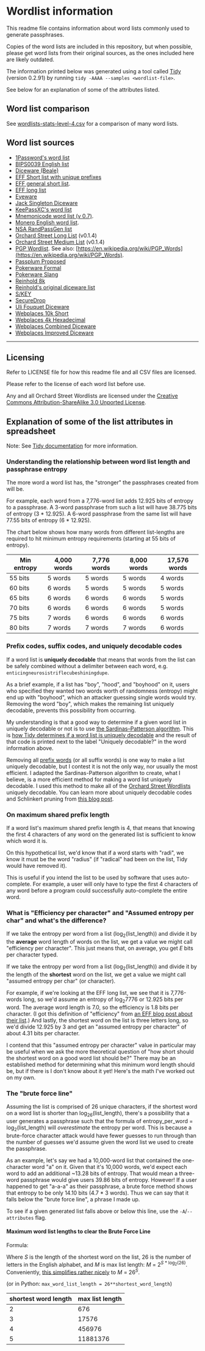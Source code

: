 # Wordlist information 

This readme file contains information about word lists commonly used to generate passphrases. 

Copies of the word lists are included in this repository, but when possible, please get word lists from their original sources, as the ones included here are likely outdated.

The information printed below was generated using a tool called [Tidy](https://github.com/sts10/tidy) (version 0.2.91) by running `tidy -AAAA --samples <wordlist-file>`.

See below for an explanation of some of the attributes listed.

## Word list comparison

See [wordlists-stats-level-4.csv](blob/main/wordlist-stats-level-4.csv) for a comparison of many word lists.

## Word list sources

- [1Password's word list](https://github.com/1Password/spg/blob/master/testdata/agwordlist.txt)
- [BIPS0039 English list](https://github.com/bitcoin/bips/blob/master/bip-0039/english.txt)
- [Diceware (Beale)](https://theworld.com/~reinhold/beale.wordlist.asc)
- [EFF Short list with unique prefixes](https://www.eff.org/files/2016/09/08/eff_short_wordlist_2_0.txt)
- [EFF general short list](https://www.eff.org/files/2016/09/08/eff_short_wordlist_1.txt).
- [EFF long list](https://www.eff.org/deeplinks/2016/07/new-wordlists-random-passphrases)
- [Eyeware](https://github.com/celskeggs/eyeware/blob/master/eyeware8k)
- [Jack Singleton Diceware](https://github.com/jacksingleton/diceware/blob/master/diceware.txt)
- [KeePassXC's word list](https://github.com/keepassxreboot/keepassxc/blob/develop/share/wordlists/eff_large.wordlist)
- [Mnemonicode word list (v 0.7)](https://github.com/schollz/mnemonicode/blob/master/word_list.go).
- [Monero English word list](https://github.com/monero-project/monero/blob/master/src/mnemonics/english.h).
- [NSA RandPassGen list](https://github.com/nsacyber/RandPassGenerator/blob/master/RandPassGenerator/data/wordlist.txt)
- [Orchard Street Long List](https://github.com/sts10/orchard-street-wordlists/blob/main/lists/orchard-street-long.txt) (v0.1.4)
- [Orchard Street Medium List](https://github.com/sts10/orchard-street-wordlists/blob/main/lists/orchard-street-medium.txt) (v0.1.4)
- [PGP Wordlist](https://github.com/magic-wormhole/magic-wormhole/blob/master/src/wormhole/_wordlist.py). See also: [https://en.wikipedia.org/wiki/PGP_Words](https://en.wikipedia.org/wiki/PGP_Words).
- [Passplum Proposed](https://github.com/atoponce/passplum/blob/master/packages/web/example-seed-data.json)
- [Pokerware Formal](https://github.com/skeeto/pokerware/blob/master/words-formal.txt)
- [Pokerware Slang](https://github.com/skeeto/pokerware/blob/master/words-slang.txt)
- [Reinhold 8k](https://theworld.com/~reinhold/diceware8k.txt)
- [Reinhold's original diceware list](https://theworld.com/%7Ereinhold/diceware.wordlist.asc)
- [S/KEY](https://tools.ietf.org/html/rfc2289#page-4-19)
- [SecureDrop](https://github.com/freedomofpress/securedrop/blob/develop/securedrop/wordlists/en.txt)
- [Uli Fouquet Diceware](https://github.com/ulif/diceware/blob/master/diceware/wordlists/wordlist_en_securedrop.asc)
- [Webplaces 10k Short](http://www.webplaces.org/passwords/lists/10k-word-list-short.txt)
- [Webplaces 4k Hexadecimal](http://www.webplaces.org/passwords/lists/hexadecimal-4096-list.txt)
- [Webplaces Combined Diceware](http://www.webplaces.org/passwords/lists/Diceware-Combined-7776.txt)
- [Webplaces Improved Diceware](http://www.webplaces.org/passwords/lists/Diceware-Improved-7776.txt)

---

## Licensing

Refer to LICENSE file for how this readme file and all CSV files are licensed. 

Please refer to the license of each word list before use.

Any and all Orchard Street Wordlists are licensed under the [Creative Commons Attribution-ShareAlike 3.0 Unported License](http://creativecommons.org/licenses/by-sa/3.0/).


## Explanation of some of the list attributes in spreadsheet

Note: See [Tidy documentation](https://github.com/sts10/tidy#list-attributes) for more information.

### Understanding the relationship between word list length and passphrase entropy

The more word a word list has, the "stronger" the passphrases created from will be. 

For example, each word from a 7,776-word list adds 12.925 bits of entropy to a passphrase. A 3-word passphrase from such a list will have 38.775 bits of entropy (3 * 12.925). A 6-word passphrase from the same list will have 77.55 bits of entropy (6 * 12.925).

The chart below shows how many words from different list-lengths are required to hit minimum entropy requirements (starting at 55 bits of entropy).

| Min entropy  | 4,000 words | 7,776 words | 8,000 words |17,576 words|
| ------------ | ----------- | ----------- | ----------- | ----------- |
| 55 bits      | 5 words     | 5 words     | 5 words     | 4 words
| 60 bits      | 6 words     | 5 words     | 5 words     | 5 words
| 65 bits      | 6 words     | 6 words     | 6 words     | 5 words
| 70 bits      | 6 words     | 6 words     | 6 words     | 5 words
| 75 bits      | 7 words     | 6 words     | 6 words     | 6 words
| 80 bits      | 7 words     | 7 words     | 7 words     | 6 words

### Prefix codes, suffix codes, and uniquely decodable codes

If a word list is **uniquely decodable** that means that words from the list can be safely combined without a delimiter between each word, e.g. `enticingneurosistriflecubeshiningdupe`.

As a brief example, if a list has "boy", "hood", and "boyhood" on it, users who specified they wanted two words worth of randomness (entropy) might end up with "boyhood", which an attacker guessing single words would try. Removing the word "boy", which makes the remaining list uniquely decodable, prevents this possibility from occurring.

My understanding is that a good way to determine if a given word list in uniquely decodable or not is to use [the Sardinas–Patterson algorithm](https://en.wikipedia.org/wiki/Sardinas%E2%80%93Patterson_algorithm). This is [how Tidy determines if a word list is uniquely decodable](https://github.com/sts10/tidy/blob/main/src/display_information/uniquely_decodable.rs) and the result of that code is printed next to the label "Uniquely decodable?" in the word information above.

Removing all [prefix words](https://en.wikipedia.org/wiki/Prefix_code) (or all suffix words) is one way to make a list uniquely decodable, but I contest it is not the only way, nor usually the most efficient. I adapted the Sardinas-Patterson algorithm to create, what I believe, is a more efficient method for making a word list uniquely decodable. I used this method to make all of the [Orchard Street Wordlists](https://github.com/sts10/orchard-street-wordlists) uniquely decodable. You can learn more about uniquely decodable codes and Schlinkert pruning from [this blog post](https://sts10.github.io/2022/08/12/efficiently-pruning-until-uniquely-decodable.html).

### On maximum shared prefix length

If a word list's maximum shared prefix length is 4, that means that knowing the first 4 characters of any word on the generated list is sufficient to know which word it is.

On this hypothetical list, we'd know that if a word starts with "radi", we know it must be the word "radius" (if "radical" had been on the list, Tidy would have removed it).

This is useful if you intend the list to be used by software that uses auto-complete. For example, a user will only have to type the first 4 characters of any word before a program could successfully auto-complete the entire word.

### What is "Efficiency per character" and "Assumed entropy per char" and what's the difference?

If we take the entropy per word from a list (log<sub>2</sub>(list_length)) and divide it by the **average** word length of words on the list, we get a value we might call "efficiency per character". This just means that, on average, you get _E_ bits per character typed.

If we take the entropy per word from a list (log<sub>2</sub>(list_length)) and divide it by the length of the **shortest** word on the list, we get a value we might call "assumed entropy per char" (or character).

For example, if we're looking at the EFF long list, we see that it is 7,776-words long, so we'd assume an entropy of log<sub>2</sub>7776 or 12.925 bits per word. The average word length is 7.0, so the efficiency is 1.8 bits per character. (I got this definition of "efficiency" from [an EFF blog post about their list](https://www.eff.org/deeplinks/2016/07/new-wordlists-random-passphrases).) And lastly, the shortest word on the list is three letters long, so we'd divide 12.925 by 3 and get an "assumed entropy per character" of about 4.31 bits per character.

I contend that this "assumed entropy per character" value in particular may be useful when we ask the more theoretical question of "how short should the shortest word on a good word list should be?" There may be an established method for determining what this minimum word length should be, but if there is I don't know about it yet! Here's the math I've worked out on my own.

### The "brute force line"

Assuming the list is comprised of 26 unique characters, if the shortest word on a word list is shorter than log<sub>26</sub>(list_length), there's a possibility that a user generates a passphrase such that the formula of entropy_per_word = log<sub>2</sub>(list_length) will _overestimate_ the entropy per word. This is because a brute-force character attack would have fewer guesses to run through than the number of guesses we'd assume given the word list we used to create the passphrase.

As an example, let's say we had a 10,000-word list that contained the one-character word "a" on it. Given that it's 10,000 words, we'd expect each word to add an additional ~13.28 bits of entropy. That would mean a three-word passphrase would give users 39.86 bits of entropy. However! If a user happened to get "a-a-a" as their passphrase, a brute force method shows that entropy to be only 14.10 bits (4.7 \* 3 words). Thus we can say that it falls below the "brute force line", a phrase I made up.

To see if a given generated list falls above or below this line, use the `-A`/`--attributes` flag.

#### Maximum word list lengths to clear the Brute Force Line

Formula:

Where _S_ is the length of the shortest word on the list, 26 is the number of letters in the English alphabet, and _M_ is max list length: _M_ = 2<sup>_S_ * log<sub>2</sub>(26)</sup>. Conveniently, [this simplifies rather nicely](https://github.com/sts10/tidy/issues/9#issuecomment-1216003299) to _M_ = 26<sup>_S_</sup>.

(or in Python: `max_word_list_length = 26**shortest_word_length`)

| shortest word length | max list length |
|----------------------|-----------------|
| 2                    | 676             |
| 3                    | 17576           |
| 4                    | 456976          |
| 5                    | 11881376        |
